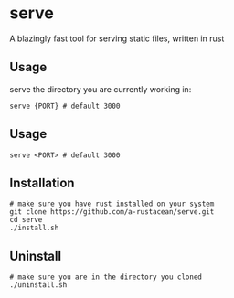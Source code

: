 # serve
A blazingly fast tool for serving static files, written in rust

## Usage

serve the directory you are currently working in:

```shell
serve {PORT} # default 3000
```

## Usage

```console
serve <PORT> # default 3000
```

## Installation

```shell
# make sure you have rust installed on your system
git clone https://github.com/a-rustacean/serve.git
cd serve
./install.sh
```

## Uninstall

```shell
# make sure you are in the directory you cloned
./uninstall.sh
```
